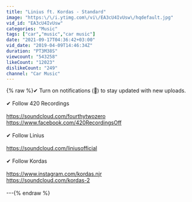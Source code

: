 ```yaml
---
title: "Linius ft. Kordas - Standard"
image: "https:\/\/i.ytimg.com\/vi\/EA3cU4IvUsw\/hqdefault.jpg"
vid_id: "EA3cU4IvUsw"
categories: "Music"
tags: ["car","music","car music"]
date: "2021-09-17T04:36:42+03:00"
vid_date: "2019-04-09T14:46:34Z"
duration: "PT3M38S"
viewcount: "543258"
likeCount: "12023"
dislikeCount: "249"
channel: "Car Music"
---
```

{% raw %}✔ Turn on notifications (🔔) to stay updated with new uploads.<br /><br />✔ Follow 420 Recordings<br /><br /><a rel="nofollow" target="blank" href="https://soundcloud.com/fourthytwozero">https://soundcloud.com/fourthytwozero</a><br /><a rel="nofollow" target="blank" href="https://www.facebook.com/420RecordingsOff">https://www.facebook.com/420RecordingsOff</a><br /><br />✔ Follow Linius<br /><br /><a rel="nofollow" target="blank" href="https://soundcloud.com/liniusofficial">https://soundcloud.com/liniusofficial</a><br /><br />✔ Follow Kordas<br /><br /><a rel="nofollow" target="blank" href="https://www.instagram.com/kordas.njr">https://www.instagram.com/kordas.njr</a><br /><a rel="nofollow" target="blank" href="https://soundcloud.com/kordas-2">https://soundcloud.com/kordas-2</a><br /><br />---{% endraw %}
